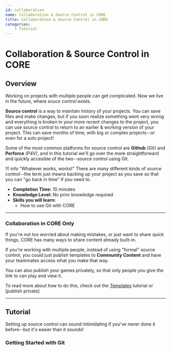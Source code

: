 ```yaml
---
id: collaboration
name: Collaboration & Source Control in CORE
title: Collaboration & Source Control in CORE
categories:
    - Tutorial
---
```


# Collaboration & Source Control in CORE

## Overview

Working on projects with multiple people can get complicated. Now we live in the future, where *souce control* exists.

**Source control** is a way to maintain history of your projects. You can save files and make changes, but if you soon realize something went very wrong and everything is broken in your more recent changes to the project, you can use source control to return to an earlier & working version of your project. This can save months of time, with big or complex projects--or even for a solo project!

Some of the most common platforms for source control are **Github** *(Git)* and **Perforce** *(P4V)*, and in this tutorial we'll go over the more straightforward and quickly accesible of the two--source control using Git.

!!! info "Whatever works, works!"
    There are many different kinds of source control--the term just means backing up your project as you save so that you can "go back in time" if you need to.

* **Completion Time:** 10 minutes
* **Knowledge Level:** No prior knowledge required
* **Skills you will learn:**
     * How to use Git with CORE

---

### Collaboration in CORE Only

If you're not too worried about making mistakes, or just want to share quick things, CORE has many ways to share content already built-in.

If you're working with multiple people, instead of using "formal" source control, you could just publish templates to **Community Content** and have your teammates access what you make that way.

You can also publish your games privately, so that only people you give the link to can play and view it.

To read more about how to do this, check out the [Templates](../../gameplay/collaboration_reference/) tutorial or [publish private]

---

## Tutorial

Setting up source control can sound intimidating if you've never done it before--but it's easier than it sounds!

### Getting Started with Git
